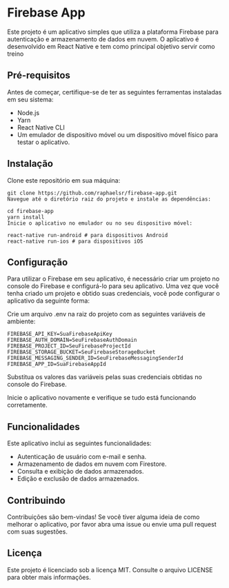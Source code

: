 # Firebase App

Este projeto é um aplicativo simples que utiliza a plataforma Firebase para autenticação e armazenamento de dados em nuvem. O aplicativo é desenvolvido em React Native e tem como principal objetivo servir como treino
## Pré-requisitos

Antes de começar, certifique-se de ter as seguintes ferramentas instaladas em seu sistema:

- Node.js
- Yarn
- React Native CLI
- Um emulador de dispositivo móvel ou um dispositivo móvel físico para testar o aplicativo.

## Instalação

Clone este repositório em sua máquina:

```
git clone https://github.com/raphaelsr/firebase-app.git
Navegue até o diretório raiz do projeto e instale as dependências:

cd firebase-app
yarn install
Inicie o aplicativo no emulador ou no seu dispositivo móvel:

react-native run-android # para dispositivos Android
react-native run-ios # para dispositivos iOS
```

## Configuração
Para utilizar o Firebase em seu aplicativo, é necessário criar um projeto no console do Firebase e configurá-lo para seu aplicativo. Uma vez que você tenha criado um projeto e obtido suas credenciais, você pode configurar o aplicativo da seguinte forma:

Crie um arquivo .env na raiz do projeto com as seguintes variáveis de ambiente:

```
FIREBASE_API_KEY=SuaFirebaseApiKey
FIREBASE_AUTH_DOMAIN=SeuFirebaseAuthDomain
FIREBASE_PROJECT_ID=SeuFirebaseProjectId
FIREBASE_STORAGE_BUCKET=SeuFirebaseStorageBucket
FIREBASE_MESSAGING_SENDER_ID=SeuFirebaseMessagingSenderId
FIREBASE_APP_ID=SuaFirebaseAppId

```
Substitua os valores das variáveis pelas suas credenciais obtidas no console do Firebase.

Inicie o aplicativo novamente e verifique se tudo está funcionando corretamente.

## Funcionalidades
Este aplicativo inclui as seguintes funcionalidades:

- Autenticação de usuário com e-mail e senha.
- Armazenamento de dados em nuvem com Firestore.
- Consulta e exibição de dados armazenados.
- Edição e exclusão de dados armazenados.

## Contribuindo
Contribuições são bem-vindas! Se você tiver alguma ideia de como melhorar o aplicativo, por favor abra uma issue ou envie uma pull request com suas sugestões.

## Licença
Este projeto é licenciado sob a licença MIT. Consulte o arquivo LICENSE para obter mais informações.